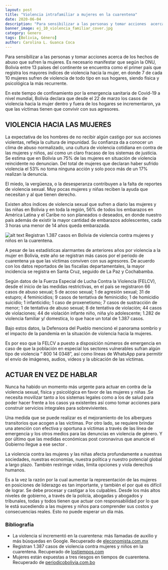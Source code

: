 ```yaml
---
layout: post
title: "Violencia intrafamiliar a mujeres en la cuarentena"
date: 2020-06-04
description: "Para sensibilizar a las personas y tomar acciones  acerca de los hechos de abuso que sufren la mujeres. Es necesario manifestar que..."
banner_image: ej_10_violencia_familiar_cover.jpg
category: Genero
tags: [Bolivia, Género]
author: Carolina L. Guanca Coca 
---
```


Para sensibilizar a las personas y tomar acciones  acerca de los hechos de abuso que sufren la mujeres. Es necesario manifestar que según la ONU, Bolivia entre 13 países del continente  se encuentra como el primer país que registra los mayores índices de violencia hacia la mujer, en donde 7 de cada 10 mujeres sufren de violencia de todo tipo en sus hogares, siendo física y psicológica la más recurrente.

En este tiempo de confinamiento por la emergencia sanitaria de Covid-19  a nivel mundial, Bolivia declara que  desde el 22 de marzo los casos de violencia   hacia la mujer  dentro y fuera de los hogares se incrementaron, ya que las víctimas tienen que convivir con sus agresores. 

## VIOLENCIA HACIA LAS MUJERES 
La expectativa de los hombres de no recibir algún castigo por sus acciones violentas, refleja la cultura de impunidad. Su confianza da a conocer un clima de abuso normalizado, una cultura de violencia cotidiana en contra de las mujeres y niños, así como un claro fracaso de los sistemas de justicia. Se estima que en Bolivia un 75% de las mujeres en situación de violencia reincidente no denuncian. Del total de mujeres  que declaran haber sufrido  violencia el 53% no toma  ninguna acción  y solo poco más de un 17% realizan la denuncia.

El miedo, la vergüenza, o la desesperanza contribuyen a la falta de reportes de violencia sexual. Muy pocas mujeres y niñas reciben la ayuda que necesitan y al que tienen derecho.

Existen altos índices de violencia sexual que sufren a diario las mujeres y las niñas en Bolivia y en toda la región, 56% de todos los embarazos en América Latina y el Caribe no son planeados o deseados, en donde  nuestro país además de existir  la mayor cantidad de embarazos adolescentes, cada 3 horas una menor de 14 años queda embarazada.

![alt text]({{site.baseurl}}/assets/images/post/ej_10_violencia_familiar_image_1.jpg "Registran 1.387 casos en Bolivia de violencia contra mujeres y niños en la cuarentena")
Registran 1.387 casos en Bolivia de violencia contra mujeres y niños en la cuarentena.

A pesar de las estadísticas  alarmantes de anteriores años  por violencia a la mujer  en Bolivia, este año se registran más casos por el periodo de cuarentena ya que las  víctimas  conviven  con sus agresores. De acuerdo con los datos reportados de las fiscalías departamentales, la mayor incidencia se registra en Santa Cruz, seguido de La Paz y Cochabamba.

Según datos de la Fuerza Especial de Lucha Contra la Violencia (FELCV), desde el inicio de las medidas restrictivas, en el país se registraron 66 casos de abuso sexual; 5 de acoso sexual; 1 de agresión sexual; 31 de estupro; 4 feminicidios; 9 casos de tentativa de feminicidio; 1 de homicidio suicidio; 1 infanticidio; 1 caso de proxenetismo; 7 casos de sustracción de menor; 1 de tentativa de abuso sexual; 8 de tentativa de violación; 44 casos de violaciones; 44 de violación infante niño, niña y/o adolescente; 1.282 de violencia familiar y/ domestica, lo que hace un total de 1.387 casos.

Bajo estos datos, la Defensora del Pueblo mencionó el panorama sombrío y el impacto de la pandemia en la situación de violencia hacia la mujeres.

Es por eso que la  FELCV a puesto a disposición números de emergencia en caso de que la población en especial los sectores vulnerables  sufran algún tipo de violencia “ 800 14 0348”, así como líneas de WhatsApp para permitir el envío de imágenes, audios, videos y la ubicación de las víctimas.

## ACTUAR EN VEZ DE HABLAR
Nunca ha habido un momento más urgente para actuar en contra de la violencia sexual, física y psicológica  en favor de las mujeres y niñas .Se necesita movilizar tanto a los sistemas legales como a los de salud para poder hacer frente a los casos ya existentes así como tomar acciones para construir servicios integrales para sobrevivientes.

Una medida que se puede realizar es el mejoramiento de los albergues transitorios que acogen a las víctimas. Por otro lado, se requiere brindar una atención con efectiva y oportuna a víctimas a través de las línea de emergencia y los otros medios  para las denuncias en violencia de género. Y por último que las medidas económicas post coronavirus que anuncie el Gobierno llegue a ese sector .
 
La violencia contra las mujeres y las niñas afecta profundamente a nuestras sociedades, nuestras economías, nuestra política y nuestro potencial global a largo plazo. También restringe vidas, limita opciones y viola derechos humanos.

Es a la vez la razón por la cual aumentar la representación de las mujeres en posiciones de liderazgo es tan importante, y también el por qué es difícil de lograr. Se debe procesar y castigar a los culpables. Desde los más altos niveles de gobierno, a través de la policía, abogadas y abogados y tribunales, todas y todos tienen que actuar con responsabilidad por lo que le está sucediendo a las mujeres y niños  para comprender sus costos y consecuencias reales. Esto no puede esperar un día más.

### Bibliografía 
- La violencia sí incrementó en la cuarentena: más llamadas de auxilio y más búsquedas en Google. Recuperado de <a href="https://www.eleconomista.com.mx/politica/La-violencia-si-incremento-en-la-cuarentena-mas-llamadas-de-auxilio-y-mas-busquedas-en-Google-20200524-0002.html" target="_blank">eleconomista.com.mx</a>
- Registran 1.387 casos de violencia contra mujeres y niños en la cuarentena. Recuperado de <a href="https://www.lostiempos.com/actualidad/pais/20200423/registran-1387-casos-violencia-contra-mujeres-ninos-cuarentena" target="_blank">lostiempos.com</a>
- Mujeres están expuestas a tres riesgos en tiempos de cuarentena. Recuperado de <a href="https://www.periodicobolivia.com.bo/mujeres-estan-expuestas-a-tres-riesgos-en-tiempos-de-cuarentena/" target="_blank">periodicobolivia.com.bo</a>
